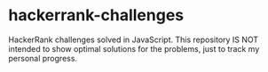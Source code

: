 # hackerrank-challenges

HackerRank challenges solved in JavaScript. This repository IS NOT intended to show optimal solutions for the problems, just to track my personal progress.